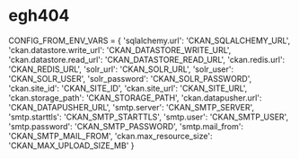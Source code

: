 # egh404
CONFIG_FROM_ENV_VARS = {
    'sqlalchemy.url': 'CKAN_SQLALCHEMY_URL',
    'ckan.datastore.write_url': 'CKAN_DATASTORE_WRITE_URL',
    'ckan.datastore.read_url': 'CKAN_DATASTORE_READ_URL',
    'ckan.redis.url': 'CKAN_REDIS_URL',
    'solr_url': 'CKAN_SOLR_URL',
    'solr_user': 'CKAN_SOLR_USER',
    'solr_password': 'CKAN_SOLR_PASSWORD',
    'ckan.site_id': 'CKAN_SITE_ID',
    'ckan.site_url': 'CKAN_SITE_URL',
    'ckan.storage_path': 'CKAN_STORAGE_PATH',
    'ckan.datapusher.url': 'CKAN_DATAPUSHER_URL',
    'smtp.server': 'CKAN_SMTP_SERVER',
    'smtp.starttls': 'CKAN_SMTP_STARTTLS',
    'smtp.user': 'CKAN_SMTP_USER',
    'smtp.password': 'CKAN_SMTP_PASSWORD',
    'smtp.mail_from': 'CKAN_SMTP_MAIL_FROM',
    'ckan.max_resource_size': 'CKAN_MAX_UPLOAD_SIZE_MB'
}
